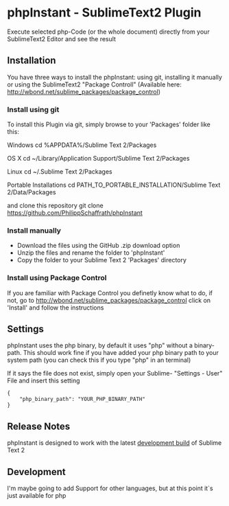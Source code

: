 # phpInstant - SublimeText2 Plugin

Execute selected php-Code (or the whole document) directly from your SublimeText2 Editor and see the result

## Installation

You have three ways to install the phpInstant: using git, installing it manually or using the SublimeText2 "Package Controll" (Available here: http://wbond.net/sublime_packages/package_control)

### Install using git

To install this Plugin via git, simply browse to your 'Packages' folder like this:

Windows
	cd %APPDATA%/Sublime Text 2/Packages

OS X
	cd ~/Library/Application Support/Sublime Text 2/Packages

Linux
	cd ~/.Sublime Text 2/Packages

Portable Installations
	cd PATH_TO_PORTABLE_INSTALLATION/Sublime Text 2/Data/Packages

and clone this repository
	git clone https://github.com/PhilippSchaffrath/phpInstant


### Install manually

* Download the files using the GitHub .zip download option
* Unzip the files and rename the folder to 'phpInstant'
* Copy the folder to your Sublime Text 2 'Packages' directory

### Install using Package Control

If you are familiar with Package Control you definetly know what to do, if not, go to http://wbond.net/sublime_packages/package_control click on 'Install' and follow the instructions

## Settings

phpInstant uses the php binary, by default it uses "php" without a binary-path. This should work fine if you have added your php binary path to your system path (you can check this if you type "php" in an terminal)

If it says the file does not exist, simply open your Sublime- "Settings - User" File and insert this setting
	
	{
		"php_binary_path": "YOUR_PHP_BINARY_PATH"
	}


## Release Notes

phpInstant is designed to work with the latest [development build](http://www.sublimetext.com/dev) of Sublime Text 2

## Development

I'm maybe going to add Support for other languages, but at this point it`s just available for php

